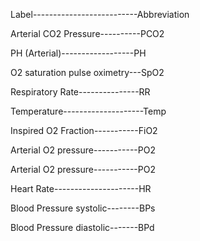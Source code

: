 Label--------------------------Abbreviation

Arterial CO2 Pressure----------PCO2

PH (Arterial)------------------PH

O2 saturation pulse oximetry---SpO2

Respiratory Rate---------------RR

Temperature--------------------Temp

Inspired O2 Fraction-----------FiO2

Arterial O2 pressure-----------PO2

Arterial O2 pressure-----------PO2

Heart Rate---------------------HR

Blood Pressure systolic--------BPs

Blood Pressure diastolic-------BPd
